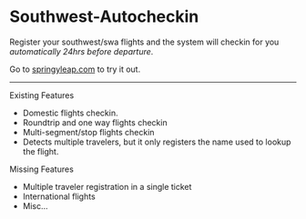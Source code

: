 Southwest-Autocheckin
=====================

Register your southwest/swa flights and the system will checkin for you _automatically 24hrs before departure_.

Go to [springyleap.com](http://springyleap.com) to try it out.

***

Existing Features
  * Domestic flights checkin.
  * Roundtrip and one way flights checkin
  * Multi-segment/stop flights checkin
  * Detects multiple travelers, but it only registers the name used to lookup the flight.

Missing Features
* Multiple traveler registration in a single ticket
* International flights
* Misc...
